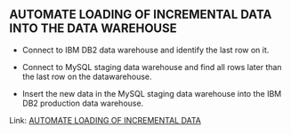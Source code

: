 ## AUTOMATE LOADING OF INCREMENTAL DATA INTO THE DATA WAREHOUSE


-	Connect to IBM DB2 data warehouse and identify the last row on it.
  
-	Connect to MySQL staging data warehouse and find all rows later than the last row on the datawarehouse.
  
-	Insert the new data in the MySQL staging data warehouse into the IBM DB2 production data warehouse.
  


Link: [AUTOMATE LOADING OF INCREMENTAL DATA](https://github.com/antfneves/PortfolioProjects/blob/main/Capstone%20Project/Automation/automation.py)
